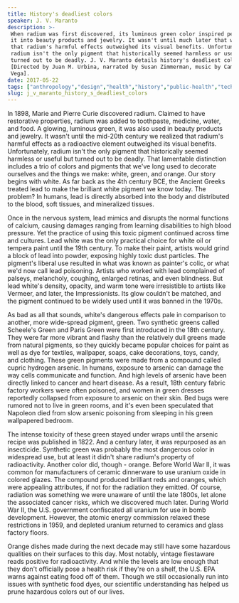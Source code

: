 ```yaml
---
title: History's deadliest colors
speaker: J. V. Maranto
description: >-
 When radium was first discovered, its luminous green color inspired people to add
 it into beauty products and jewelry. It wasn't until much later that we realized
 that radium's harmful effects outweighed its visual benefits. Unfortunately,
 radium isn't the only pigment that historically seemed harmless or useful but
 turned out to be deadly. J. V. Maranto details history's deadliest colors.
 [Directed by Juan M. Urbina, narrated by Susan Zimmerman, music by Camilo
 Vega].
date: 2017-05-22
tags: ["anthropology","design","health","history","public-health","technology","invention","animation","teded","nuclear-energy"]
slug: j_v_maranto_history_s_deadliest_colors
---
```


In 1898, Marie and Pierre Curie discovered radium. Claimed to have restorative
properties, radium was added to toothpaste, medicine, water, and food. A glowing, luminous
green, it was also used in beauty products and jewelry. It wasn't until the mid-20th
century we realized that radium's harmful effects as a radioactive element outweighed its
visual benefits. Unfortunately, radium isn't the only pigment that historically seemed
harmless or useful but turned out to be deadly. That lamentable distinction includes a
trio of colors and pigments that we've long used to decorate ourselves and the things we
make: white, green, and orange. Our story begins with white. As far back as the 4th
century BCE, the Ancient Greeks treated lead to make the brilliant white pigment we know
today. The problem? In humans, lead is directly absorbed into the body and distributed to
the blood, soft tissues, and mineralized tissues.

Once in the nervous system, lead mimics and disrupts the normal functions of calcium,
causing damages ranging from learning disabilities to high blood pressure. Yet the
practice of using this toxic pigment continued across time and cultures. Lead white was
the only practical choice for white oil or tempera paint until the 19th century. To make
their paint, artists would grind a block of lead into powder, exposing highly toxic dust
particles. The pigment's liberal use resulted in what was known as painter's colic, or
what we'd now call lead poisoning. Artists who worked with lead complained of palseys,
melancholy, coughing, enlarged retinas, and even blindness. But lead white's density,
opacity, and warm tone were irresistible to artists like Vermeer, and later, the
Impressionists. Its glow couldn't be matched, and the pigment continued to be widely used
until it was banned in the 1970s.

As bad as all that sounds, white's dangerous effects pale in comparison to another, more
wide-spread pigment, green. Two synthetic greens called Scheele's Green and Paris Green
were first introduced in the 18th century. They were far more vibrant and flashy than the
relatively dull greens made from natural pigments, so they quickly became popular choices
for paint as well as dye for textiles, wallpaper, soaps, cake decorations, toys, candy,
and clothing. These green pigments were made from a compound called cupric hydrogen
arsenic. In humans, exposure to arsenic can damage the way cells communicate and
function. And high levels of arsenic have been directly linked to cancer and heart
disease. As a result, 18th century fabric factory workers were often poisoned, and women
in green dresses reportedly collapsed from exposure to arsenic on their skin. Bed bugs
were rumored not to live in green rooms, and it's even been speculated that Napoleon died
from slow arsenic poisoning from sleeping in his green wallpapered bedroom.

The intense toxicity of these green stayed under wraps until the arsenic recipe was
published in 1822. And a century later, it was repurposed as an insecticide. Synthetic
green was probably the most dangerous color in widespread use, but at least it didn't
share radium's property of radioactivity. Another color did, though - orange. Before World
War II, it was common for manufacturers of ceramic dinnerware to use uranium oxide in
colored glazes. The compound produced brilliant reds and oranges, which were appealing
attributes, if not for the radiation they emitted. Of course, radiation was something we
were unaware of until the late 1800s, let alone the associated cancer risks, which we
discovered much later. During World War II, the U.S. government confiscated all uranium
for use in bomb development. However, the atomic energy commission relaxed these
restrictions in 1959, and depleted uranium returned to ceramics and glass factory
floors.

Orange dishes made during the next decade may still have some hazardous qualities on
their surfaces to this day. Most notably, vintage fiestaware reads positive for
radioactivity. And while the levels are low enough that they don't officially pose a
health risk if they're on a shelf, the U.S. EPA warns against eating food off of them.
Though we still occasionally run into issues with synthetic food dyes, our scientific
understanding has helped us prune hazardous colors out of our lives.

<!--
ad_duration=0
event="TED-Ed"
external_start_time=0
intro_duration=0
is_subtitle_required="False"
is_talk_featured="False"
language="en"
language_swap="False"
native_language="en"
number_of_related_talks=6
number_of_speakers=1
number_of_subtitled_videos=0
number_of_tags=10
number_of_talk_download_languages=23
number_of_talk_more_resources=0
number_of_talk_recommendations=0
number_of_talks_take_actions=0
post_ad_duration=0
published_timestamp="2019-03-01 16:45:53"
recording_date="2017-05-22"
speaker_is_published=0
speaker_name="J. V. Maranto"
talk_name="History's deadliest colors"
talks_tags=["anthropology","design","health","history","public-health","technology","invention","animation","teded","nuclear-energy"]
url_photo_talk="https://s3.amazonaws.com/talkstar-photos/uploads/8c9242f3-9687-4248-a140-2d3b6ffbb695/227_deadlycolor.jpg"
url_webpage="https://www.ted.com/talks/j_v_maranto_history_s_deadliest_colors"
video_type_name="TED-Ed Original"
-->